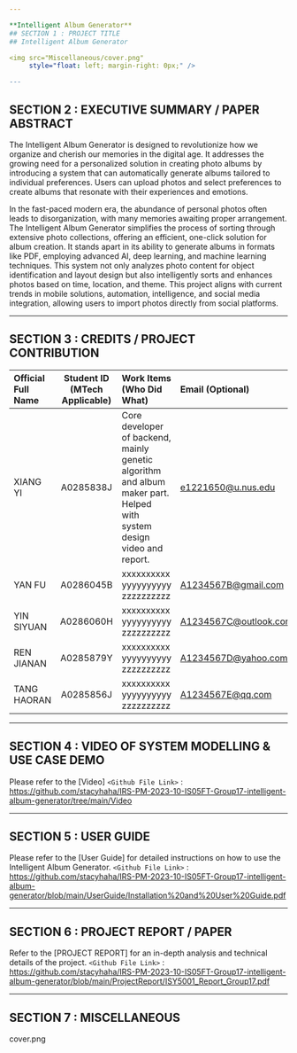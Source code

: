 ```yaml
---

**Intelligent Album Generator**
## SECTION 1 : PROJECT TITLE
## Intelligent Album Generator

<img src="Miscellaneous/cover.png"
     style="float: left; margin-right: 0px;" />

---
```


## SECTION 2 : EXECUTIVE SUMMARY / PAPER ABSTRACT
The Intelligent Album Generator is designed to revolutionize how we organize and cherish our memories in the digital age. It addresses the growing need for a personalized solution in creating photo albums by introducing a system that can automatically generate albums tailored to individual preferences. Users can upload photos and select preferences to create albums that resonate with their experiences and emotions.

In the fast-paced modern era, the abundance of personal photos often leads to disorganization, with many memories awaiting proper arrangement. The Intelligent Album Generator simplifies the process of sorting through extensive photo collections, offering an efficient, one-click solution for album creation. It stands apart in its ability to generate albums in formats like PDF, employing advanced AI, deep learning, and machine learning techniques. This system not only analyzes photo content for object identification and layout design but also intelligently sorts and enhances photos based on time, location, and theme. This project aligns with current trends in mobile solutions, automation, intelligence, and social media integration, allowing users to import photos directly from social platforms.

---

## SECTION 3 : CREDITS / PROJECT CONTRIBUTION

| Official Full Name  | Student ID (MTech Applicable)  | Work Items (Who Did What) | Email (Optional) |
| :------------ |:---------------:| :-----| :-----|
| XIANG YI | A0285838J |Core developer of backend, mainly genetic algorithm and album maker part. Helped with system design video and report.| e1221650@u.nus.edu |
| YAN FU | A0286045B | xxxxxxxxxx yyyyyyyyyy zzzzzzzzzz| A1234567B@gmail.com |
| YIN SIYUAN | A0286060H | xxxxxxxxxx yyyyyyyyyy zzzzzzzzzz| A1234567C@outlook.com |
| REN JIANAN | A0285879Y | xxxxxxxxxx yyyyyyyyyy zzzzzzzzzz| A1234567D@yahoo.com |
| TANG HAORAN | A0285856J | xxxxxxxxxx yyyyyyyyyy zzzzzzzzzz| A1234567E@qq.com |

---

## SECTION 4 : VIDEO OF SYSTEM MODELLING & USE CASE DEMO
Please refer to the [Video]
`<Github File Link>` : <https://github.com/stacyhaha/IRS-PM-2023-10-IS05FT-Group17-intelligent-album-generator/tree/main/Video>

---

## SECTION 5 : USER GUIDE
Please refer to the [User Guide] for detailed instructions on how to use the Intelligent Album Generator.
`<Github File Link>` : <https://github.com/stacyhaha/IRS-PM-2023-10-IS05FT-Group17-intelligent-album-generator/blob/main/UserGuide/Installation%20and%20User%20Guide.pdf>


---
## SECTION 6 : PROJECT REPORT / PAPER
Refer to the [PROJECT REPORT] for an in-depth analysis and technical details of the project.
`<Github File Link>` : <https://github.com/stacyhaha/IRS-PM-2023-10-IS05FT-Group17-intelligent-album-generator/blob/main/ProjectReport/ISY5001_Report_Group17.pdf>

---
## SECTION 7 : MISCELLANEOUS
cover.png
